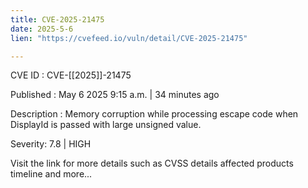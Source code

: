 ```yaml
---
title: CVE-2025-21475
date: 2025-5-6
lien: "https://cvefeed.io/vuln/detail/CVE-2025-21475"

---
```


CVE ID : CVE-[[2025]]-21475

Published :  May 6
2025
9:15 a.m. | 34 minutes ago

Description : Memory corruption while processing escape code
when DisplayId is passed with large unsigned value.

Severity: 7.8 | HIGH

Visit the link for more details
such as CVSS details
affected products
timeline
and more...
